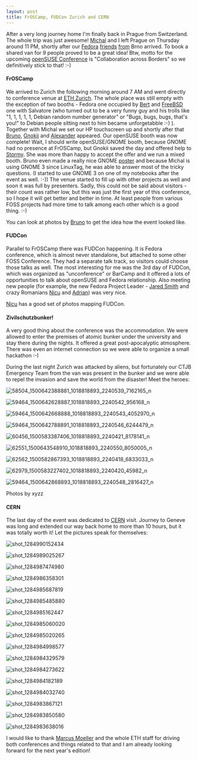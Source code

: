 ```yaml
---
layout: post
title: FrOSCamp, FUDCon Zurich and CERN
---
```


After a very long journey home I'm finally back in Prague from Switzerland. The whole trip was just awesome! [Michal](http://michal.hrusecky.net/) and I left Prague on Thursday around 11 PM, shortly after our [Fedora](http://fedoraproject.org/) [friends](http://mifo.sk/) [from](http://marek.mahut.sk/) Brno arrived. To book a shared van for 9 people proved to be a great idea! Btw, motto for the upcoming [openSUSE Conference](http://conference.opensuse.org/) is "Collaboration across Borders" so we definitively stick to that! :-)

#### FrOSCamp

We arrived to Zurich the following morning around 7 AM and went directly to conference venue at [ETH Zurich](http://www.ethz.ch/). The whole place was still empty with the exception of two booths - Fedora one occupied by [Bert](http://blog.bdesmet.be/) and [FreeBSD](http://freebsd.org/) one with Salvatore (who turned out to be a very funny guy and his trolls like "1, 1, 1, 1, 1, Debian random number generator" or  "Bugs, bugs, bugs, that's you!" to Debian people sitting next to him became unforgetabble :-) ). Together with Michal we set our HP touchscreen up and shortly after that [Bruno](http://en.opensuse.org/User:Bruno_friedmann), [Gnokii](http://karl-tux-stadt.de/ktuxs/) and [Alexander](http://thefreecountry.wordpress.com/) appeared. Our openSUSE booth was now complete! Wait, I should write openSUSE/GNOME booth, because GNOME had no presence at FrOSCamp, but Gnokii saved the day and offered help to [Stormy](http://twitter.com/storming). She was more than happy to accept the offer and we run a mixed booth. Bruno even made a really nice GNOME [poster](http://linux.ioda.net/gallery/openSUSE-frOsCamp-2010/album/#4) and because Michal is using GNOME 3 since LinuxTag, he was able to answer most of the tricky questions. (I started to use GNOME 3 on one of my notebooks after the event as well. :-)) The venue started to fill up with other projects as well and soon it was full by presenters. Sadly, this could not be said about visitors - their count was rather low, but this was just the first year of this conference, so I hope it will get better and better in time. At least people from various FOSS projects had more time to talk among each other which is a good thing. :-)

You can look at photos by [Bruno](http://linux.ioda.net/gallery/openSUSE-frOsCamp-2010/) to get the idea how the event looked like.

#### FUDCon

Parallel to FrOSCamp there was FUDCon happening. It is Fedora conference, which is almost never standalone, but attached to some other FOSS Conference. They had a separate talk track, so visitors could choose those talks as well. The most interesting for me was the 3rd day of FUDCon, which was organized as "unconference" or BarCamp and it offered a lots of opportunities to talk about openSUSE and Fedora relationship. Also meeting new people (for example, the new Fedora Project Leader - [Jared Smith](http://fedoraproject.org/wiki/User:Jsmith) and crazy Romanians [Nicu](http://nicubunu.blogspot.com/) and [Adrian](http://blog.ajoian.ro/)) was very nice.

[Nicu](http://fedora.nicubunu.ro/photos/fudcon2010zurich/) has a good set of photos mapping FUDCon.

<h4>Zivilschutzbunker!</h4>

A very good thing about the conference was the accommodation. We were allowed to enter the premises of atomic bunker under the university and stay there during the nights. It offered a great post-apocalyptic atmosphere. There was even an internet connection so we were able to organize a small hackathon :-)

During the last night Zurich was attacked by aliens, but fortunately our CTJB Emergency Team from the van was present in the bunker and we were able to repel the invasion and save the world from the disaster! Meet the heroes:

![58504_1500642388881_1018818893_2240539_7162165_n](/assets/58504_1500642388881_1018818893_2240539_7162165_n.jpg)

![59464_1500642628887_1018818893_2240542_956168_n](/assets/59464_1500642628887_1018818893_2240542_956168_n.jpg)

![59464_1500642668888_1018818893_2240543_4052970_n](/assets/59464_1500642668888_1018818893_2240543_4052970_n.jpg)

![59464_1500642788891_1018818893_2240546_6244479_n](/assets/59464_1500642788891_1018818893_2240546_6244479_n.jpg)

![60456_1500583387406_1018818893_2240421_8178141_n](/assets/60456_1500583387406_1018818893_2240421_8178141_n.jpg)

![62551_1500643548910_1018818893_2240550_8050005_n](/assets/62551_1500643548910_1018818893_2240550_8050005_n.jpg)

![62562_1500582867393_1018818893_2240418_6833033_n](/assets/62562_1500582867393_1018818893_2240418_6833033_n.jpg)

![62979_1500583227402_1018818893_2240420_45982_n](/assets/62979_1500583227402_1018818893_2240420_45982_n.jpg)

![59464_1500642868893_1018818893_2240548_2816427_n](/assets/59464_1500642868893_1018818893_2240548_2816427_n.jpg)

Photos by xyzz

#### CERN

The last day of the event was dedicated to [CERN](http://cern.ch/) visit. Journey to Geneve was long and extended our way back home to more than 10 hours, but it was totally worth it! Let the pictures speak for themselves:

![shot_1284990152434](/assets/shot_1284990152434.jpg)

![shot_1284989025267](/assets/shot_1284989025267.jpg)

![shot_1284987474980](/assets/shot_1284987474980.jpg)

![shot_1284986358301](/assets/shot_1284986358301.jpg)

![shot_1284985687819](/assets/shot_1284985687819.jpg)

![shot_1284985485880](/assets/shot_1284985485880.jpg)

![shot_1284985162447](/assets/shot_1284985162447.jpg)

![shot_1284985060020](/assets/shot_1284985060020.jpg)

![shot_1284985020265](/assets/shot_1284985020265.jpg)

![shot_1284984998577](/assets/shot_1284984998577.jpg)

![shot_1284984329579](/assets/shot_1284984329579.jpg)

![shot_1284984273622](/assets/shot_1284984273622.jpg)

![shot_1284984182189](/assets/shot_1284984182189.jpg)

![shot_1284984032740](/assets/shot_1284984032740.jpg)

![shot_1284983867121](/assets/shot_1284983867121.jpg)

![shot_1284983850580](/assets/shot_1284983850580.jpg)

![shot_1284983638016](/assets/shot_1284983638016.jpg)

I would like to thank [Marcus Moeller](http://www.marcus-moeller.de/) and the whole ETH staff for driving both conferences and things related to that and I am already looking forward for the next year's edition!
